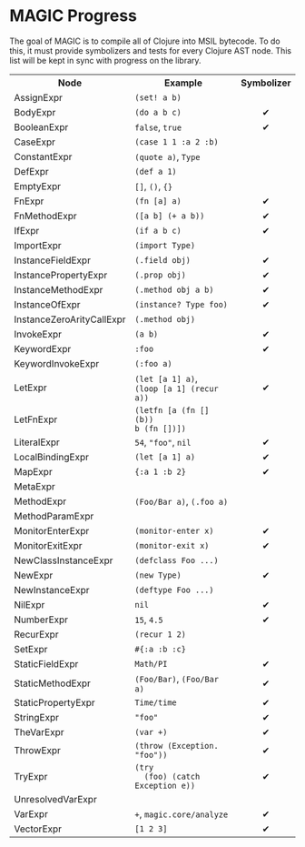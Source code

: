 MAGIC Progress
==============

The goal of MAGIC is to compile all of Clojure into MSIL bytecode. To do this, it must provide symbolizers and tests for every Clojure AST node. This list will be kept in sync with progress on the library.

<table>
<tr><th>Node</th><th>Example</th><th>Symbolizer</th></tr>
<tr>
  <td>AssignExpr</td>
  <td><code>(set! a b)</code></td>
  <td><center>  </center></td>
</tr>
<tr>
  <td>BodyExpr</td>
  <td><code>(do a b c)</code></td>
  <td><center> ✔︎ </center></td>
</tr>
<tr>
  <td>BooleanExpr</td>
  <td><code>false</code>, <code>true</code></td>
  <td><center> ✔︎ </center></td>
</tr>
<tr>
  <td>CaseExpr</td>
  <td><code>(case 1 1 :a 2 :b)</code></td>
  <td><center>  </center></td>
</tr>
<tr>
  <td>ConstantExpr</td>
  <td><code>(quote a)</code>, <code>Type</code></td>
  <td><center>  </center></td>
</tr>
<tr>
  <td>DefExpr</td>
  <td><code>(def a 1)</code></td>
  <td><center>  </center></td>
</tr>
<tr>
  <td>EmptyExpr</td>
  <td><code>[]</code>, <code>()</code>, <code>{}</code></td>
  <td><center>  </center></td>
</tr>
<tr>
  <td>FnExpr</td>
  <td><code>(fn [a] a)</code></td>
  <td><center> ✔︎ </center></td>
</tr>
<tr>
  <td>FnMethodExpr</td>
  <td><code>([a b] (+ a b))</code></td>
  <td><center> ✔︎ </center></td>
</tr>
<tr>
  <td>IfExpr</td>
  <td><code>(if a b c)</code></td>
  <td><center> ✔︎ </center></td>
</tr>
<tr>
  <td>ImportExpr</td>
  <td><code>(import Type)</code></td>
  <td><center>  </center></td>
</tr>
<tr>
  <td>InstanceFieldExpr</td>
  <td><code>(.field obj)</code></td>
  <td><center> ✔︎ </center></td>
</tr>
<tr>
  <td>InstancePropertyExpr</td>
  <td><code>(.prop obj)</code></td>
  <td><center> ✔︎ </center></td>
</tr>
<tr>
  <td>InstanceMethodExpr</td>
  <td><code>(.method obj a b)</code></td>
  <td><center> ✔︎ </center></td>
</tr>
<tr>
  <td>InstanceOfExpr</td>
  <td><code>(instance? Type foo)</code></td>
  <td><center> ✔︎ </center></td>
</tr>
<tr>
  <td>InstanceZeroArityCallExpr</td>
  <td><code>(.method obj)</code></td>
  <td><center>   </center></td>
</tr>
<tr>
  <td>InvokeExpr</td>
  <td><code>(a b)</code></td>
  <td><center> ✔︎ </center></td>
</tr>
<tr>
  <td>KeywordExpr</td>
  <td><code>:foo</code></td>
  <td><center> ✔︎ </center></td>
</tr>
<tr>
  <td>KeywordInvokeExpr</td>
  <td><code>(:foo a)</code></td>
  <td><center>  </center></td>
</tr>
<tr>
  <td>LetExpr</td>
  <td><code>(let [a 1] a)</code>,<br><code>(loop [a 1] (recur a))</code></td>
  <td><center> ✔︎ </center></td>
</tr>
<tr>
  <td>LetFnExpr</td>
  <td><code>(letfn [a (fn [] (b))<br>b (fn [])])</code></td>
  <td><center>  </center></td>
</tr>
<tr>
  <td>LiteralExpr</td>
  <td><code>54</code>, <code>"foo"</code>, <code>nil</code></td>
  <td><center> ✔︎ </center></td>
</tr>
<tr>
  <td>LocalBindingExpr</td>
  <td><code>(let [a 1] a)</code></td>
  <td><center> ✔︎ </center></td>
</tr>
<tr>
  <td>MapExpr</td>
  <td><code>{:a 1 :b 2}</code></td>
  <td><center> ✔︎ </center></td>
</tr>
<tr>
  <td>MetaExpr</td>
  <td>    </td>
  <td><center>  </center></td>
</tr>
<tr>
  <td>MethodExpr</td>
  <td><code>(Foo/Bar a)</code>, <code>(.foo a)</code></td>
  <td><center>  </center></td>
</tr>
<tr>
  <td>MethodParamExpr</td>
  <td>    </td>
  <td><center>  </center></td>
</tr>
<tr>
  <td>MonitorEnterExpr</td>
  <td><code>(monitor-enter x)</code></td>
  <td><center> ✔︎ </center></td>
</tr>
<tr>
  <td>MonitorExitExpr</td>
  <td><code>(monitor-exit x)</code></td>
  <td><center> ✔︎ </center></td>
</tr>
<tr>
  <td>NewClassInstanceExpr</td>
  <td><code>(defclass Foo ...)</code></td>
  <td><center>  </center></td>
</tr>
<tr>
  <td>NewExpr</td>
  <td><code>(new Type)</code></td>
  <td><center> ✔︎ </center></td>
</tr>
<tr>
  <td>NewInstanceExpr</td>
  <td><code>(deftype Foo ...)</code></td>
  <td><center>  </center></td>
</tr>
<tr>
  <td>NilExpr</td>
  <td><code>nil</code></td>
  <td><center> ✔︎ </center></td>
</tr>
<tr>
  <td>NumberExpr</td>
  <td><code>15</code>, <code>4.5</code></td>
  <td><center> ✔︎ </center></td>
</tr>
<tr>
  <td>RecurExpr</td>
  <td><code>(recur 1 2)</code></td>
  <td><center>  </center></td>
</tr>
<tr>
  <td>SetExpr</td>
  <td><code>#{:a :b :c}</code></td>
  <td><center>  </center></td>
</tr>
<tr>
  <td>StaticFieldExpr</td>
  <td><code>Math/PI</code></td>
  <td><center> ✔︎ </center></td>
</tr>
<tr>
  <td>StaticMethodExpr</td>
  <td><code>(Foo/Bar)</code>, <code>(Foo/Bar a)</code></td>
  <td><center> ✔︎ </center></td>
</tr>
<tr>
  <td>StaticPropertyExpr</td>
  <td><code>Time/time</code></td>
  <td><center> ✔︎ </center></td>
</tr>
<tr>
  <td>StringExpr</td>
  <td><code>"foo"</code></td>
  <td><center> ✔︎ </center></td>
</tr>
<tr>
  <td>TheVarExpr</td>
  <td><code>(var +)</code></td>
  <td><center> ✔︎ </center></td>
</tr>
<tr>
  <td>ThrowExpr</td>
  <td><code>(throw (Exception. "foo"))</code></td>
  <td><center> ✔︎ </center></td>
</tr>
<tr>
  <td>TryExpr</td>
  <td><code>(try<br>&nbsp;&nbsp;(foo) (catch Exception e))</code></td>
  <td><center> ✔︎ </center></td>
</tr>
<tr>
  <td>UnresolvedVarExpr</td>
  <td>    </td>
  <td><center>  </center></td>
</tr>
<tr>
  <td>VarExpr</td>
  <td><code>+</code>, <code>magic.core/analyze</code></td>
  <td><center> ✔︎ </center></td>
</tr>
<tr>
  <td>VectorExpr</td>
  <td><code>[1 2 3]</code></td>
  <td><center> ✔︎ </center></td>
</tr>
</table>